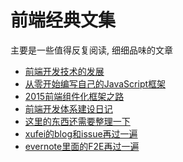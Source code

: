 # 前端经典文集

主要是一些值得反复阅读, 细细品味的文章

* [前端开发技术的发展](https://github.com/xufei/blog/blob/master/posts/2013-01-14-%E5%89%8D%E7%AB%AF%E5%BC%80%E5%8F%91%E6%8A%80%E6%9C%AF%E7%9A%84%E5%8F%91%E5%B1%95.md)
* [从零开始编写自己的JavaScript框架](https://github.com/xufei/blog/blob/master/posts/2013-07-01-%E4%BB%8E%E9%9B%B6%E5%BC%80%E5%A7%8B%E7%BC%96%E5%86%99%E8%87%AA%E5%B7%B1%E7%9A%84JavaScript%E6%A1%86%E6%9E%B6%EF%BC%88%E4%B8%80%EF%BC%89.md)
* [2015前端组件化框架之路](https://github.com/xufei/blog/issues/19)
* [前端开发体系建设日记](https://github.com/fouber/blog/issues/2)
* [这里的东西还需要整理一下](https://github.com/nimojs/blog/issues/18)
* [xufei的blog和issue再过一遍](https://github.com/xufei/blog/tree/master/posts)
* [evernote里面的F2E再过一遍]()
